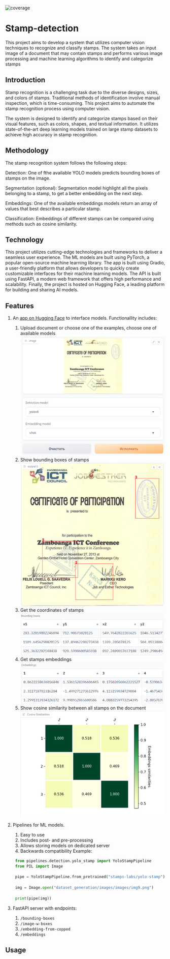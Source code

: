 ![coverage](https://gitlab.pg.innopolis.university/stamps-labs/stamp2vec/badges/fastapi/coverage.svg?job=coverage)
# Stamp-detection

This project aims to develop a system that utilizes computer vision techniques to recognize and classify stamps. The system takes an input image of a document that may contain stamps and performs various image processing and machine learning algorithms to identify and categorize stamps

## Introduction

Stamp recognition is a challenging task due to the diverse designs, sizes, and colors of stamps. Traditional methods of identification involve manual inspection, which is time-consuming. This project aims to automate the stamp recognition process using computer vision.

The system is designed to identify and categorize stamps based on their visual features, such as colors, shapes, and textual information. It utilizes state-of-the-art deep learning models trained on large stamp datasets to achieve high accuracy in stamp recognition.

## Methodology

The stamp recognition system follows the following steps:

Detection: One of fthe available YOLO models predicts bounding boxes of stamps on the image.

Segmentation (optional): Segmentation model highlight all the pixels belonging to a stamp, to get a better embedding on the next step.

Embeddings: One of the available embeddings models return an array of values that best describes a particular stamp.

Classification: Embeddings of different stamps can be compared using methods such as cosine similarity.

## Technology

This project utilizes cutting-edge technologies and frameworks to deliver a seamless user experience. The ML models are built using PyTorch, a popular open-source machine learning library. The app is built using Gradio, a user-friendly platform that allows developers to quickly create customizable interfaces for their machine learning models. The API is built using FastAPI, a modern web framework that offers high performance and scalability. Finally, the project is hosted on Hugging Face, a leading platform for building and sharing AI models.

## Features

1. An [app on Hugging Face](https://huggingface.co/spaces/stamps-labs/stamp2vec) to interface models. Functionallity includes:
   1. Upload document or choose one of the examples, choose one of available models
      ![1689531949336](image/README/1689531949336.png)
   2. Show bounding boxes of stamps
      ![1689532045977](image/README/1689532045977.png)
   3. Get the coordinates of stamps
      ![1689532079188](image/README/1689532079188.png)
   4. Get stamps embeddings
      ![1689532091404](image/README/1689532091404.png)
   5. Show cosine similarity between all stamps on the document
      ![1689532107995](image/README/1689532107995.png)
2. Pipelines for ML models.
   1. Easy to use
   2. Includes post- and pre-processing
   3. Allows storing models on dedicated server
   4. Backwards compatibility
      Example:

   ```python
    from pipelines.detection.yolo_stamp import YoloStampPipeline
    from PIL import Image

    pipe = YoloStampPipeline.from_pretrained("stamps-labs/yolo-stamp")

    img = Image.open("dataset_generation/images/images/img9.png")

    print(pipe(img))
   ```
3. FastAPI server with endpoints:
   1. `/bounding-boxes`
   2. `/image-w-boxes`
   3. `/embedding-from-copped`
   4. `/embeddings`

## Usage
